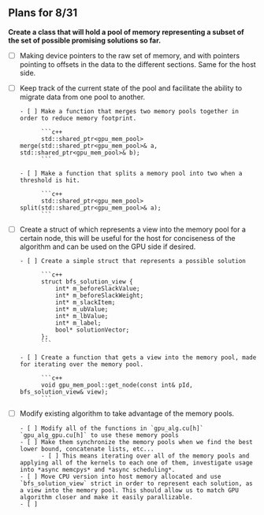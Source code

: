 ## Plans for 8/31

**Create a class that will hold a pool of memory representing a subset of the set of possible promising solutions so far.**

- [ ] Making device pointers to the raw set of memory, and with pointers pointing to offsets in the data to the different sections. Same for the host side.

- [ ] Keep track of the current state of the pool and facilitate the ability to migrate data from one pool to another.

      - [ ] Make a function that merges two memory pools together in order to reduce memory footprint.

            ```c++
            std::shared_ptr<gpu_mem_pool> merge(std::shared_ptr<gpu_mem_pool>& a, std::shared_ptr<gpu_mem_pool>& b);
            ```

      - [ ] Make a function that splits a memory pool into two when a threshold is hit.

            ```c++
            std::shared_ptr<gpu_mem_pool> split(std::shared_ptr<gpu_mem_pool>& a);
            ```

- [ ] Create a struct of which represents a view into the memory pool for a certain node, this will be useful for the host for conciseness of the algorithm and can be used on the GPU side if desired.

      - [ ] Create a simple struct that represents a possible solution 

            ```c++
            struct bfs_solution_view {
                int* m_beforeSlackValue;
              	int* m_beforeSlackWeight;
              	int* m_slackItem;
              	int* m_ubValue;
              	int* m_lbValue;
              	int* m_label;
              	bool* solutionVector;
            };
            ```

      - [ ] Create a function that gets a view into the memory pool, made for iterating over the memory pool.

            ```c++
            void gpu_mem_pool::get_node(const int& pId, bfs_solution_view& view);
            ```

- [ ] Modify existing algorithm to take advantage of the memory pools.

      - [ ] Modify all of the functions in `gpu_alg.cu[h]` `gpu_alg_gpu.cu[h]` to use these memory pools
      - [ ] Make them synchronize the memory pools when we find the best lower bound, concatenate lists, etc...
            - [ ] This means iterating over all of the memory pools and applying all of the kernels to each one of them, investigate usage into *async memcpys* and *async scheduling*.
      - [ ] Move CPU version into host memory allocated and use `bfs_solution_view` strict in order to represent each solution, as a view into the memory pool. This should allow us to match GPU algorithm closer and make it easily parallizable.
      - [ ] ​